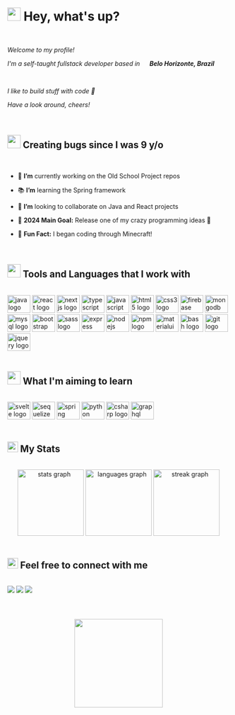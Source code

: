 <h1><img src="https://emojis.slackmojis.com/emojis/images/1531849430/4246/blob-sunglasses.gif?1531849430" width="30"/> Hey, what's up?</h1>
<br>
<p><em>Welcome to my profile!</em></p>
<p><em>I'm a self-taught fullstack developer based in <img src="https://user-images.githubusercontent.com/21000046/235337278-a74a6fb7-c730-4ea6-9f2a-87f30111d2ff.png" width="14"/> <strong>Belo Horizonte, Brazil</strong></em></p>
<br>
<p><em>I like to build stuff with code 👾</em></p>
<p><em>Have a look around, cheers!</em></p>
<br>

<h2><img src="https://emojis.slackmojis.com/emojis/images/1682826385/65604/blob_crazy_happy.gif?1682826385" width="30"/> Creating bugs since I was 9 y/o </h2>
<br>

- 🔭 <strong>I’m</strong> currently working on the Old School Project repos
- 📚 <strong>I’m</strong> learning the Spring framework
- 👯 <strong>I’m</strong> looking to collaborate on Java and React projects

- 🥅 <strong>2024 Main Goal:</strong> Release one of my crazy programming ideas 🤪
- 🎲 <strong>Fun Fact:</strong> I began coding through Minecraft!

<br>

<h2><img src="https://emojis.slackmojis.com/emojis/images/1643515453/14740/pc_computer.gif?1643515453" width="30"/> Tools and Languages that I work with</h2>
<br>
<div align="left">
  <img src="https://cdn.jsdelivr.net/gh/devicons/devicon/icons/java/java-original.svg" height="40" width="52" alt="java logo"  />
  <img src="https://cdn.jsdelivr.net/gh/devicons/devicon/icons/react/react-original.svg" height="40" width="52" alt="react logo"  />
  <img src="https://cdn.jsdelivr.net/gh/devicons/devicon/icons/nextjs/nextjs-original.svg" height="40" width="52" alt="nextjs logo"  />
  <img src="https://cdn.jsdelivr.net/gh/devicons/devicon/icons/typescript/typescript-original.svg" height="40" width="52" alt="typescript logo"  />
  <img src="https://cdn.jsdelivr.net/gh/devicons/devicon/icons/javascript/javascript-original.svg" height="40" width="52" alt="javascript logo"  />
  <img src="https://cdn.jsdelivr.net/gh/devicons/devicon/icons/html5/html5-original.svg" height="40" width="52" alt="html5 logo"  />
  <img src="https://cdn.jsdelivr.net/gh/devicons/devicon/icons/css3/css3-original.svg" height="40" width="52" alt="css3 logo"  />
  <img src="https://cdn.jsdelivr.net/gh/devicons/devicon/icons/firebase/firebase-plain.svg" height="40" width="52" alt="firebase logo"  />
  <img src="https://cdn.jsdelivr.net/gh/devicons/devicon/icons/mongodb/mongodb-original.svg" height="40" width="52" alt="mongodb logo"  />
  <img src="https://cdn.jsdelivr.net/gh/devicons/devicon/icons/mysql/mysql-original.svg" height="40" width="52" alt="mysql logo"  />
  <img src="https://cdn.jsdelivr.net/gh/devicons/devicon/icons/bootstrap/bootstrap-original.svg" height="40" width="52" alt="bootstrap logo"  />
  <img src="https://cdn.jsdelivr.net/gh/devicons/devicon/icons/sass/sass-original.svg" height="40" width="52" alt="sass logo"  />
  <img src="https://cdn.jsdelivr.net/gh/devicons/devicon/icons/express/express-original.svg" height="40" width="52" alt="express logo"  />
  <img src="https://cdn.jsdelivr.net/gh/devicons/devicon/icons/nodejs/nodejs-original.svg" height="40" width="52" alt="nodejs logo"  />
  <img src="https://cdn.jsdelivr.net/gh/devicons/devicon/icons/npm/npm-original-wordmark.svg" height="40" width="52" alt="npm logo"  />
  <img src="https://cdn.jsdelivr.net/gh/devicons/devicon/icons/materialui/materialui-original.svg" height="40" width="52" alt="materialui logo"  />
  <img src="https://cdn.jsdelivr.net/gh/devicons/devicon/icons/bash/bash-original.svg" height="40" width="52" alt="bash logo"  />
  <img src="https://cdn.jsdelivr.net/gh/devicons/devicon/icons/git/git-original.svg" height="40" width="52" alt="git logo"  />
  <img src="https://cdn.jsdelivr.net/gh/devicons/devicon/icons/jquery/jquery-original.svg" height="40" width="52" alt="jquery logo"  />
</div>
<br>

<h2><img src="https://emojis.slackmojis.com/emojis/images/1637373790/50244/reading_book.gif?1637373790" width="30"/> What I'm aiming to learn</h2>
<br>
<div align="left">
  <img src="https://cdn.jsdelivr.net/gh/devicons/devicon/icons/svelte/svelte-original.svg" height="40" width="52" alt="svelte logo"  />
  <img src="https://cdn.jsdelivr.net/gh/devicons/devicon/icons/sequelize/sequelize-original.svg" height="40" width="52" alt="sequelize logo"  />
  <img src="https://cdn.jsdelivr.net/gh/devicons/devicon/icons/spring/spring-original.svg" height="40" width="52" alt="spring logo"  />
  <img src="https://cdn.jsdelivr.net/gh/devicons/devicon/icons/python/python-original.svg" height="40" width="52" alt="python logo"  />
  <img src="https://cdn.jsdelivr.net/gh/devicons/devicon/icons/csharp/csharp-original.svg" height="40" width="52" alt="csharp logo"  />
  <img src="https://cdn.jsdelivr.net/gh/devicons/devicon/icons/graphql/graphql-plain.svg" height="40" width="52" alt="graphql logo"  />
</div>
<br>

<h2><img src="https://emojis.slackmojis.com/emojis/images/1643517438/34691/cuphead_running.gif?1643517438" width="24"/> My Stats </h2>
<br>
<div align="center">
  <img src="https://github-readme-stats.vercel.app/api?username=publicstaticyan&hide_title=false&hide_rank=false&show_icons=true&include_all_commits=true&count_private=true&disable_animations=false&theme=codeSTACKr&locale=en&hide_border=true&order=1" height="150" alt="stats graph"  />
  <img src="https://github-readme-stats.vercel.app/api/top-langs?username=publicstaticyan&locale=en&hide_title=false&layout=compact&card_width=320&langs_count=6&theme=codeSTACKr&hide_border=true&order=2" height="150" alt="languages graph"  />
  <img src="https://streak-stats.demolab.com?user=publicstaticyan&theme=codestackr&hide_border=true&card_width=450" height="150" alt="streak graph " />
</div>
<br>

<h2><img src="https://emojis.slackmojis.com/emojis/images/1643510948/51530/chatting.gif?1643510948" width="24"/> Feel free to connect with me </h2>
<br>
<a href="https://github.com/publicstaticyan"><img src="https://img.shields.io/badge/GitHub-100000?style=for-the-badge&logo=github&logoColor=white"/></a>
<a href="https://www.linkedin.com/in/yan-nalon-ab27a4232/"><img src="https://img.shields.io/badge/LinkedIn-0077B5?style=for-the-badge&logo=linkedin&logoColor=white"/></a>
<a href="https://www.codewars.com/users/Suvacco"><img src="https://img.shields.io/badge/Codewars-B1361E?style=for-the-badge&logo=Codewars&logoColor=white"/></a>
<br>

<h1></h1>

<div align="center">
<br>
  <img src="https://komarev.com/ghpvc/?username=suvacco&style=for-the-badge&color=blue" width="200"/>
</div>
